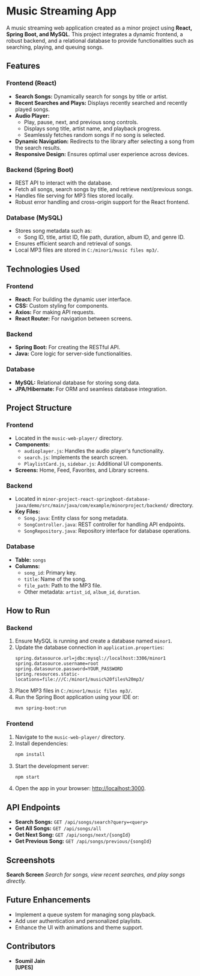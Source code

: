 # Music Streaming App

A music streaming web application created as a minor project using **React, Spring Boot, and MySQL**. This project integrates a dynamic frontend, a robust backend, and a relational database to provide functionalities such as searching, playing, and queuing songs.

## Features

### Frontend (React)
- **Search Songs:** Dynamically search for songs by title or artist.
- **Recent Searches and Plays:** Displays recently searched and recently played songs.
- **Audio Player:**
  - Play, pause, next, and previous song controls.
  - Displays song title, artist name, and playback progress.
  - Seamlessly fetches random songs if no song is selected.
- **Dynamic Navigation:** Redirects to the library after selecting a song from the search results.
- **Responsive Design:** Ensures optimal user experience across devices.

### Backend (Spring Boot)
- REST API to interact with the database.
- Fetch all songs, search songs by title, and retrieve next/previous songs.
- Handles file serving for MP3 files stored locally.
- Robust error handling and cross-origin support for the React frontend.

### Database (MySQL)
- Stores song metadata such as:
  - Song ID, title, artist ID, file path, duration, album ID, and genre ID.
- Ensures efficient search and retrieval of songs.
- Local MP3 files are stored in `C:/minor1/music files mp3/`.

## Technologies Used

### Frontend
- **React:** For building the dynamic user interface.
- **CSS:** Custom styling for components.
- **Axios:** For making API requests.
- **React Router:** For navigation between screens.

### Backend
- **Spring Boot:** For creating the RESTful API.
- **Java:** Core logic for server-side functionalities.

### Database
- **MySQL:** Relational database for storing song data.
- **JPA/Hibernate:** For ORM and seamless database integration.

## Project Structure

### Frontend
- Located in the `music-web-player/` directory.
- **Components:**
  - `audioplayer.js`: Handles the audio player's functionality.
  - `search.js`: Implements the search screen.
  - `PlaylistCard.js`, `sidebar.js`: Additional UI components.
- **Screens:** Home, Feed, Favorites, and Library screens.

### Backend
- Located in `minor-project-react-springboot-database-java/demo/src/main/java/com/example/minorproject/backend/` directory.
- **Key Files:**
  - `Song.java`: Entity class for song metadata.
  - `SongController.java`: REST controller for handling API endpoints.
  - `SongRepository.java`: Repository interface for database operations.

### Database
- **Table:** `songs`
- **Columns:**
  - `song_id`: Primary key.
  - `title`: Name of the song.
  - `file_path`: Path to the MP3 file.
  - Other metadata: `artist_id`, `album_id`, `duration`.

## How to Run

### Backend
1. Ensure MySQL is running and create a database named `minor1`.
2. Update the database connection in `application.properties`:
   ```properties
   spring.datasource.url=jdbc:mysql://localhost:3306/minor1
   spring.datasource.username=root
   spring.datasource.password=YOUR_PASSWORD
   spring.resources.static-locations=file:///C:/minor1/music%20files%20mp3/
   ```
3. Place MP3 files in `C:/minor1/music files mp3/`.
4. Run the Spring Boot application using your IDE or:
   ```sh
   mvn spring-boot:run
   ```

### Frontend
1. Navigate to the `music-web-player/` directory.
2. Install dependencies:
   ```sh
   npm install
   ```
3. Start the development server:
   ```sh
   npm start
   ```
4. Open the app in your browser: [http://localhost:3000](http://localhost:3000).

## API Endpoints
- **Search Songs:** `GET /api/songs/search?query=<query>`
- **Get All Songs:** `GET /api/songs/all`
- **Get Next Song:** `GET /api/songs/next/{songId}`
- **Get Previous Song:** `GET /api/songs/previous/{songId}`

## Screenshots
**Search Screen**
_Search for songs, view recent searches, and play songs directly._

## Future Enhancements
- Implement a queue system for managing song playback.
- Add user authentication and personalized playlists.
- Enhance the UI with animations and theme support.

## Contributors
- **Soumil Jain**  
  **[UPES]**
